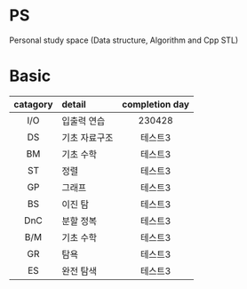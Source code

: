 # PS
Personal study space (Data structure, Algorithm and Cpp STL)

# Basic
|catagory|detail|completion day|
|:------:|:---|:---:|
|I/O|입출력 연습|230428|
|DS|기초 자료구조|테스트3|
|BM|기초 수학|테스트3|
|ST|정렬|테스트3|
|GP|그래프|테스트3|
|BS|이진 탐|테스트3|
|DnC|분할 정복|테스트3|
|B/M|기초 수학|테스트3|
|GR|탐욕|테스트3|
|ES|완전 탐색|테스트3|
